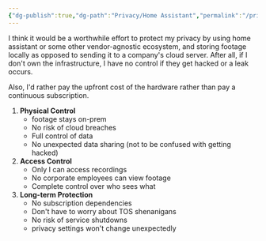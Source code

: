 ```yaml
---
{"dg-publish":true,"dg-path":"Privacy/Home Assistant","permalink":"/privacy/home-assistant/"}
---
```




I think it would be a worthwhile effort to protect my privacy by using home assistant or some other vendor-agnostic ecosystem, and storing footage locally as opposed to sending it to a company's cloud server. After all, if I don't own the infrastructure, I have no control if they get hacked or a leak occurs. 

Also, I'd rather pay the upfront cost of the hardware rather than pay a continuous subscription.


1. **Physical Control**
    - footage stays on-prem
    - No risk of cloud breaches
    - Full control of data
    - No unexpected data sharing (not to be confused with getting hacked)
2. **Access Control**
    - Only I can access recordings
    - No corporate employees can view footage
    - Complete control over who sees what
3. **Long-term Protection**
    - No subscription dependencies
    - Don't have to worry about TOS shenanigans
    - No risk of service shutdowns
    - privacy settings won't change unexpectedly
